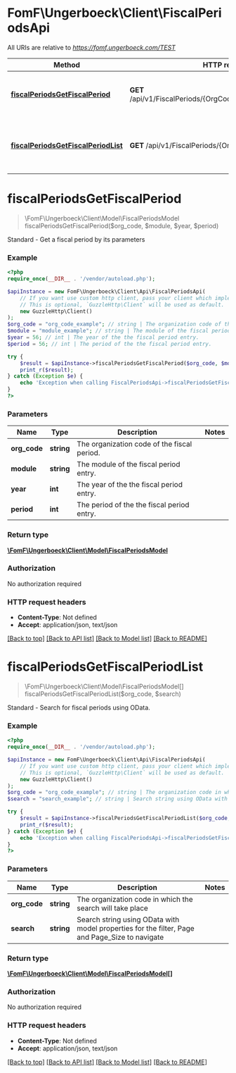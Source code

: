 # FomF\Ungerboeck\Client\FiscalPeriodsApi

All URIs are relative to *https://fomf.ungerboeck.com/TEST*

Method | HTTP request | Description
------------- | ------------- | -------------
[**fiscalPeriodsGetFiscalPeriod**](FiscalPeriodsApi.md#fiscalPeriodsGetFiscalPeriod) | **GET** /api/v1/FiscalPeriods/{OrgCode}/{Module}/{Year}/{Period} | Standard - Get a fiscal period by its parameters
[**fiscalPeriodsGetFiscalPeriodList**](FiscalPeriodsApi.md#fiscalPeriodsGetFiscalPeriodList) | **GET** /api/v1/FiscalPeriods/{OrgCode} | Standard - Search for fiscal periods using OData.


# **fiscalPeriodsGetFiscalPeriod**
> \FomF\Ungerboeck\Client\Model\FiscalPeriodsModel fiscalPeriodsGetFiscalPeriod($org_code, $module, $year, $period)

Standard - Get a fiscal period by its parameters

### Example
```php
<?php
require_once(__DIR__ . '/vendor/autoload.php');

$apiInstance = new FomF\Ungerboeck\Client\Api\FiscalPeriodsApi(
    // If you want use custom http client, pass your client which implements `GuzzleHttp\ClientInterface`.
    // This is optional, `GuzzleHttp\Client` will be used as default.
    new GuzzleHttp\Client()
);
$org_code = "org_code_example"; // string | The organization code of the fiscal period.
$module = "module_example"; // string | The module of the fiscal period entry.
$year = 56; // int | The year of the the fiscal period entry.
$period = 56; // int | The period of the the fiscal period entry.

try {
    $result = $apiInstance->fiscalPeriodsGetFiscalPeriod($org_code, $module, $year, $period);
    print_r($result);
} catch (Exception $e) {
    echo 'Exception when calling FiscalPeriodsApi->fiscalPeriodsGetFiscalPeriod: ', $e->getMessage(), PHP_EOL;
}
?>
```

### Parameters

Name | Type | Description  | Notes
------------- | ------------- | ------------- | -------------
 **org_code** | **string**| The organization code of the fiscal period. |
 **module** | **string**| The module of the fiscal period entry. |
 **year** | **int**| The year of the the fiscal period entry. |
 **period** | **int**| The period of the the fiscal period entry. |

### Return type

[**\FomF\Ungerboeck\Client\Model\FiscalPeriodsModel**](../Model/FiscalPeriodsModel.md)

### Authorization

No authorization required

### HTTP request headers

 - **Content-Type**: Not defined
 - **Accept**: application/json, text/json

[[Back to top]](#) [[Back to API list]](../../README.md#documentation-for-api-endpoints) [[Back to Model list]](../../README.md#documentation-for-models) [[Back to README]](../../README.md)

# **fiscalPeriodsGetFiscalPeriodList**
> \FomF\Ungerboeck\Client\Model\FiscalPeriodsModel[] fiscalPeriodsGetFiscalPeriodList($org_code, $search)

Standard - Search for fiscal periods using OData.

### Example
```php
<?php
require_once(__DIR__ . '/vendor/autoload.php');

$apiInstance = new FomF\Ungerboeck\Client\Api\FiscalPeriodsApi(
    // If you want use custom http client, pass your client which implements `GuzzleHttp\ClientInterface`.
    // This is optional, `GuzzleHttp\Client` will be used as default.
    new GuzzleHttp\Client()
);
$org_code = "org_code_example"; // string | The organization code in which the search will take place
$search = "search_example"; // string | Search string using OData with model properties for the filter, Page and Page_Size to navigate

try {
    $result = $apiInstance->fiscalPeriodsGetFiscalPeriodList($org_code, $search);
    print_r($result);
} catch (Exception $e) {
    echo 'Exception when calling FiscalPeriodsApi->fiscalPeriodsGetFiscalPeriodList: ', $e->getMessage(), PHP_EOL;
}
?>
```

### Parameters

Name | Type | Description  | Notes
------------- | ------------- | ------------- | -------------
 **org_code** | **string**| The organization code in which the search will take place |
 **search** | **string**| Search string using OData with model properties for the filter, Page and Page_Size to navigate |

### Return type

[**\FomF\Ungerboeck\Client\Model\FiscalPeriodsModel[]**](../Model/FiscalPeriodsModel.md)

### Authorization

No authorization required

### HTTP request headers

 - **Content-Type**: Not defined
 - **Accept**: application/json, text/json

[[Back to top]](#) [[Back to API list]](../../README.md#documentation-for-api-endpoints) [[Back to Model list]](../../README.md#documentation-for-models) [[Back to README]](../../README.md)

